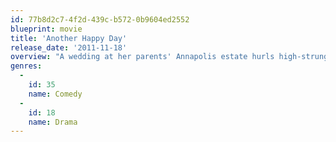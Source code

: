 ```yaml
---
id: 77b8d2c7-4f2d-439c-b572-0b9604ed2552
blueprint: movie
title: 'Another Happy Day'
release_date: '2011-11-18'
overview: "A wedding at her parents' Annapolis estate hurls high-strung Lynn into the center of touchy family dynamics."
genres:
  -
    id: 35
    name: Comedy
  -
    id: 18
    name: Drama
---
```

